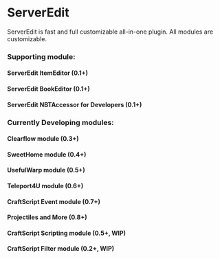 # ServerEdit
ServerEdit is fast and full customizable all-in-one plugin.
All modules are customizable.

### Supporting module:  
####  ServerEdit ItemEditor (0.1+)  
####  ServerEdit BookEditor (0.1+)  
####  ServerEdit NBTAccessor for Developers (0.1+)  
    
### Currently Developing modules:  
####  Clearflow module (0.3+)  
####  SweetHome module (0.4+)  
####  UsefulWarp module (0.5+)  
####  Teleport4U module (0.6+)  
####  CraftScript Event module (0.7+)  
####  Projectiles and More (0.8+)  
####  CraftScript Scripting module (0.5+, WIP)  
####  CraftScript Filter module (0.2+, WIP)  
  
